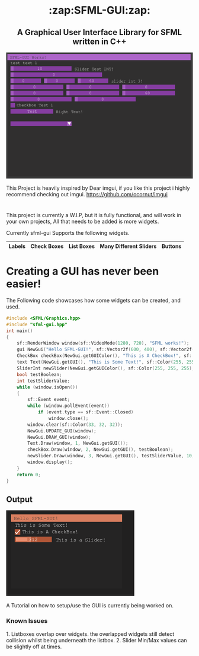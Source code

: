
<h1 align="center">:zap:SFML-GUI:zap:</h1>
<h2 align="center"> A Graphical User Interface Library for SFML written in C++ </h2>

![DEMO IMAGE](/demoimages/sfml-demoimage.png/)

This Project is heavily inspired by Dear imgui, if you like this project i highly recommend checking out imgui.
https://github.com/ocornut/imgui

<h1></h1>

This project is currently a W.I.P, but it is fully functional, and will work in your own projects,
All that needs to be added is more widgets.

Currently sfml-gui Supports the following widgets.


Labels | Check Boxes | List Boxes | Many Different Sliders | Buttons | 
-------|-------------|------------|------------------------|---------|

<h1> Creating a GUI has never been easier! </h1>

The Following code showcases how some widgets can be created, and used.
```c++
#include <SFML/Graphics.hpp>
#include "sfml-gui.hpp"
int main()
{
    sf::RenderWindow window(sf::VideoMode(1280, 720), "SFML works!");
    gui NewGui("Hello SFML-GUI!", sf::Vector2f(600, 400), sf::Vector2f(300, 300), sf::Color(41, 39, 39, 128), sf::Color(217, 126, 95), sf::Color(46, 45, 46));
    CheckBox checkBox(NewGui.getGUIColor(), "This is A CheckBox!", sf::Color(255, 255, 255));
    text Text(NewGui.getGUI(), "This is Some Text!", sf::Color(255, 255, 255), window);
    SliderInt newSlider(NewGui.getGUIColor(), sf::Color(255, 255, 255), 200, "This is a Slider!");
    bool testBoolean;
    int testSliderValue;
    while (window.isOpen())
    {
        sf::Event event;
        while (window.pollEvent(event))
            if (event.type == sf::Event::Closed)
                window.close();        
        window.clear(sf::Color(33, 32, 32));
        NewGui.UPDATE_GUI(window);
        NewGui.DRAW_GUI(window);
        Text.Draw(window, 1, NewGui.getGUI());
        checkBox.Draw(window, 2, NewGui.getGUI(), testBoolean);
        newSlider.Draw(window, 3, NewGui.getGUI(), testSliderValue, 10, 900);
        window.display();
    }
    return 0;
}
```
<h2> Output </h2>

![DEMO IMAGE2](/demoimages/gui-starterimage.PNG/)

A Tutorial on how to setup/use the GUI is currently being worked on.


<h3>Known Issues</h3>
1. Listboxes overlap over widgets. the overlapped widgets still detect collision whilst being underneath the listbox.
2. Slider Min/Max values can be slightly off at times.



